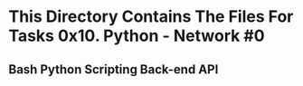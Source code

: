 # This Directory Contains The Files For Tasks 0x10. Python - Network #0

## Bash Python Scripting Back-end API
